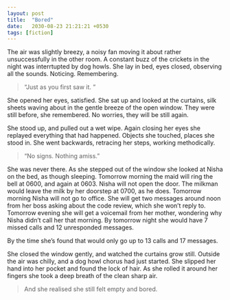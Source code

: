 ```yaml
---
layout: post
title:  "Bored"
date:   2030-08-23 21:21:21 +0530
tags: [fiction]
---
```


The air was slightly breezy, a noisy fan moving it about rather unsuccessfully in the other room. A constant buzz of the crickets in the night was interrtupted by dog howls. She lay in bed, eyes closed, observing all the sounds. Noticing. Remembering. 

>“Just as you first saw it. ”

She opened her eyes, satisfied. She sat up and looked at the curtains, silk sheets waving about in the gentle breeze of the open window. They were still before, she remembered. No worries, they will be still again. 

She stood up, and pulled out a wet wipe. Again closing her eyes she replayed everything that had happened. Objects she touched, places she stood in. She went backwards, retracing her steps, working methodically. 

>“No signs. Nothing amiss.”

She was never there. As she stepped out of the window she looked at Nisha on the bed, as though sleeping. Tomorrow morning the maid will ring the bell at 0600, and again at 0603. Nisha will not open the door. The milkman would leave the milk by her doorstep at 0700, as he does. Tomorrow morning Nisha will not go to office. She will get two messages around noon from her boss asking about the code review, which she won’t reply to. Tomorrow evening she will get a voicemail from her mother, wondering why Nisha didn’t call her that morning. By tomorrow night she would have 7 missed calls and 12 unresponded messages. 

By the time she’s found that would only go up to 13 calls and 17 messages. 

She closed the window gently, and watched the curtains grow still. Outside the air was chilly, and a dog howl chorus had just started. She slipped her hand into her pocket and found the lock of hair. As she rolled it around her fingers she took a deep breath of the clean sharp air. 

>And she realised she still felt empty and bored. 
